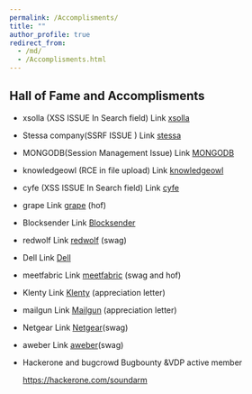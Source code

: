 ```yaml
---
permalink: /Accomplisments/
title: ""
author_profile: true
redirect_from: 
  - /md/
  - /Accomplisments.html
---
```

## Hall of Fame and Accomplisments

* xsolla (XSS ISSUE In Search field) Link [xsolla](https://help.xsolla.com/xsolla-bounty-program)

* Stessa company(SSRF ISSUE ) Link [stessa](https://www.linkedin.com/posts/soundar-m-4647b3149_achievement-bugbounty-responsibleabrdisclosure-activity-6642087970239275008-RXXB?utm_source=share&utm_medium=member_desktop)

* MONGODB(Session Management Issue) Link [MONGODB](https://www.mongodb.com/company/contact/mongodb-vulnerability-disclosure-policy)

* knowledgeowl (RCE in file upload) Link [knowledgeowl](https://www.knowledgeowl.com/vulnerability-disclosure-policy/)

* cyfe (XSS ISSUE In Search field) Link [cyfe](https://www.cyfe.com/security-research-contributors/)

* grape Link [grape](https://www.grape.io/report) (hof)

* Blocksender   Link [Blocksender](https://blocksender.io/vulnerability-disclosure-policy/)

* redwolf Link [redwolf](https://www.redwolf.in/) (swag)

* Dell Link [Dell](https://www.dell.com/support/contents/en-in/article/product-support/self-support-knowledgebase/security-antivirus/alerts-vulnerabilities/dell-vulnerability-response-policy)

* meetfabric Link [meetfabric](https://meetfabric.com/legal/security-policy) (swag and hof)

* Klenty Link [Klenty](https://www.klenty.com/responsible-disclosure) (appreciation letter)

* mailgun Link [Mailgun](https://www.mailgun.com/blog/it-and-engineering/vulnerability-management/) (appreciation letter)

* Netgear Link [Netgear](https://www.netgear.com/in/about/security/)(swag)

* aweber Link [aweber](https://www.aweber.com/responsible-disclosure.htm)(swag)

* Hackerone and bugcrowd Bugbounty &VDP active member

  https://hackerone.com/soundarm

